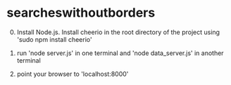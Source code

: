 # searcheswithoutborders

0) Install Node.js. Install cheerio in the root directory of the project using 'sudo npm install cheerio'

1) run 'node server.js' in one terminal and 'node data_server.js' in another terminal

2) point your browser to 'localhost:8000'
